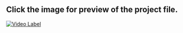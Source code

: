   Click the image for preview of the project file.
-------------------------------------
[![Video Label](http://img.youtube.com/vi/_ua8i4YJT0g/0.jpg)](https://youtu.be/_ua8i4YJT0g)

